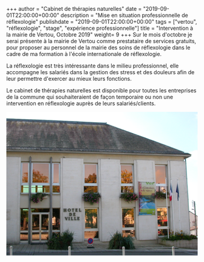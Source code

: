 +++
author = "Cabinet de thérapies naturelles"
date = "2019-09-01T22:00:00+00:00"
description = "Mise en situation professionnelle de réflexologie"
publishdate = "2019-09-01T22:00:00+00:00"
tags = ["vertou", "réflexologie", "stage", "expérience professionnelle"]
title = "Intervention à la mairie de Vertou, Octobre 2019"
weight= 9
+++
Sur le mois d'octobre je serai présente à la mairie de Vertou comme prestataire de services gratuits, pour proposer au personnel de la mairie des soins de réflexologie dans  le cadre de ma formation à l'école internationale de réflexologie.

La réflexologie est très intéressante dans le milieu professionnel, elle accompagne les salariés dans la gestion des stress et des douleurs afin de leur permettre d'exercer au mieux leurs fonctions.

Le cabinet de thérapies naturelles est disponible pour toutes les entreprises de la commune qui souhaiteraient de façon temporaire ou non une intervention en réflexologie auprès de leurs salariés/clients.

![](/Vertou_mairie.jpg)
